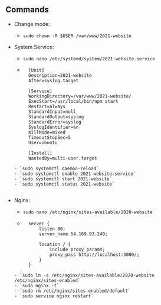 

## Commands

* Change mode:
    - `sudo chown -R $USER /var/www/2021-website`

* System Service:
    - `sudo nano /etc/systemd/system/2021-website.service`
    - ```
        [Unit]
        Description=2021-website
        After=syslog.target

        [Service]
        WorkingDirectory=/var/www/2021-website/
        ExecStart=/usr/local/bin/npm start
        Restart=always
        StandardInput=null
        StandardOutput=syslog
        StandardError=syslog
        SyslogIdentifier=%n
        KillMode=mixed
        TimeoutStopSec=5
        User=ubuntu

        [Install]
        WantedBy=multi-user.target
    ```
    - `sudo systemctl daemon-reload`
    - `sudo systemctl enable 2021-website.service`
    - `sudo systemctl start 2021-website`
    - `sudo systemctl status 2021-website`


* Nginx:
    - `sudo nano /etc/nginx/sites-available/2020-website`
    - ```
        server {
            listen 80;
            server_name 54.169.93.240;

            location / {
                include proxy_params;
                proxy_pass http://localhost:3000/;
            }
        }
    ```
    - `sudo ln -s /etc/nginx/sites-available/2020-website /etc/nginx/sites-enabled`
    - `sudo nginx -t`
    - `sudo rm /etc/nginx/sites-enabled/default`
    - `sudo service nginx restart`
